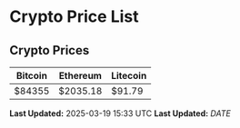 # Crypto Price List

## Crypto Prices
| Bitcoin | Ethereum | Litecoin |
| ------- | -------- | -------- |
| $84355 | $2035.18 | $91.79 |
**Last Updated:** 2025-03-19 15:33 UTC
**Last Updated:** $DATE$
